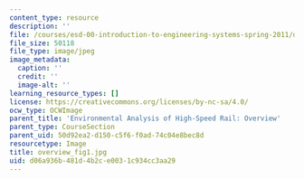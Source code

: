 ```yaml
---
content_type: resource
description: ''
file: /courses/esd-00-introduction-to-engineering-systems-spring-2011/d06a936b481d4b2ce0031c934cc3aa29_overview_fig1.jpg
file_size: 50118
file_type: image/jpeg
image_metadata:
  caption: ''
  credit: ''
  image-alt: ''
learning_resource_types: []
license: https://creativecommons.org/licenses/by-nc-sa/4.0/
ocw_type: OCWImage
parent_title: 'Environmental Analysis of High-Speed Rail: Overview'
parent_type: CourseSection
parent_uid: 50d92ea2-d150-c5f6-f0ad-74c04e8bec8d
resourcetype: Image
title: overview_fig1.jpg
uid: d06a936b-481d-4b2c-e003-1c934cc3aa29
---
```


